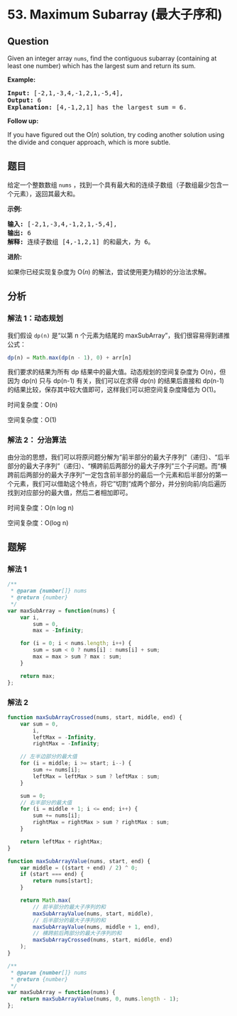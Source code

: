 # 53. Maximum Subarray (最大子序和)

## Question

Given an integer array `nums`, find the contiguous subarray (containing at least one number) which has the largest sum and return its sum.

**Example:**

<pre><strong>Input:</strong> [-2,1,-3,4,-1,2,1,-5,4],
<strong>Output:</strong> 6
<strong>Explanation:</strong>&nbsp;[4,-1,2,1] has the largest sum = 6.
</pre>

**Follow up:**

If you have figured out the O(_n_) solution, try coding another solution using the divide and conquer approach, which is more subtle.

## 题目

给定一个整数数组 `nums` ，找到一个具有最大和的连续子数组（子数组最少包含一个元素），返回其最大和。

**示例:**

<pre><strong>输入:</strong> [-2,1,-3,4,-1,2,1,-5,4],
<strong>输出:</strong> 6
<strong>解释:</strong>&nbsp;连续子数组&nbsp;[4,-1,2,1] 的和最大，为&nbsp;6。
</pre>

**进阶:**

如果你已经实现复杂度为 O(_n_) 的解法，尝试使用更为精妙的分治法求解。

## 分析

### 解法 1：动态规划

我们假设 `dp(n)` 是“以第 n 个元素为结尾的 maxSubArray”，我们很容易得到递推公式：

```javascript
dp(n) = Math.max(dp(n - 1), 0) + arr[n]
```

我们要求的结果为所有 dp 结果中的最大值。动态规划的空间复杂度为 O(n)，但因为 dp(n) 只与 dp(n-1) 有关，我们可以在求得 dp(n) 的结果后直接和 dp(n-1) 的结果比较，保存其中较大值即可，这样我们可以把空间复杂度降低为 O(1)。

时间复杂度：O(n)

空间复杂度：O(1)

### 解法 2： 分治算法

由分治的思想，我们可以将原问题分解为“前半部分的最大子序列”（递归）、“后半部分的最大子序列”（递归）、“横跨前后两部分的最大子序列”三个子问题。而“横跨前后两部分的最大子序列”一定包含前半部分的最后一个元素和后半部分的第一个元素，我们可以借助这个特点，将它”切割“成两个部分，并分别向前/向后遍历找到对应部分的最大值，然后二者相加即可。

时间复杂度：O(n log n)

空间复杂度：O(log n)

## 题解

### 解法 1

```javascript
/**
 * @param {number[]} nums
 * @return {number}
 */
var maxSubArray = function(nums) {
    var i,
        sum = 0,
        max = -Infinity;

    for (i = 0; i < nums.length; i++) {
        sum = sum < 0 ? nums[i] : nums[i] + sum;
        max = max > sum ? max : sum;
    }

    return max;
};
```

### 解法 2

```javascript
function maxSubArrayCrossed(nums, start, middle, end) {
    var sum = 0,
        i,
        leftMax = -Infinity,
        rightMax = -Infinity;

    // 左半边部分的最大值
    for (i = middle; i >= start; i--) {
        sum += nums[i];
        leftMax = leftMax > sum ? leftMax : sum;
    }

    sum = 0;
    // 右半部分的最大值
    for (i = middle + 1; i <= end; i++) {
        sum += nums[i];
        rightMax = rightMax > sum ? rightMax : sum;
    }

    return leftMax + rightMax;
}

function maxSubArrayValue(nums, start, end) {
    var middle = ((start + end) / 2) ^ 0;
    if (start === end) {
        return nums[start];
    }

    return Math.max(
        // 前半部分的最大子序列的和
        maxSubArrayValue(nums, start, middle),
        // 后半部分的最大子序列的和
        maxSubArrayValue(nums, middle + 1, end),
        // 横跨前后两部分的最大子序列的和
        maxSubArrayCrossed(nums, start, middle, end)
    );
}

/**
 * @param {number[]} nums
 * @return {number}
 */
var maxSubArray = function(nums) {
    return maxSubArrayValue(nums, 0, nums.length - 1);
};
```
